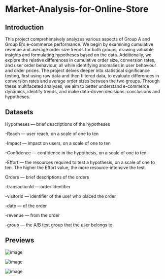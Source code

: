 # Market-Analysis-for-Online-Store
## Introduction
 This project comprehensively analyzes various aspects of Group A and Group B's e-commerce performance. We begin by examining cumulative revenue and average order size trends for both groups, drawing valuable insights and formulating hypotheses based on the data. Additionally, we explore the relative differences in cumulative order size, conversion rates, and user order behaviour, all while identifying anomalies in user behaviour and order prices. The project delves deeper into statistical significance testing, first using raw data and then filtered data, to evaluate differences in conversion rates and average order sizes between the two groups. Through these multifaceted analyses, we aim to better understand e-commerce dynamics, identify trends, and make data-driven decisions. conclusions and hypotheses.

## Datasets

Hypotheses — brief descriptions of the hypotheses

-Reach — user reach, on a scale of one to ten

-Impact — impact on users, on a scale of one to ten

-Confidence — confidence in the hypothesis, on a scale of one to ten

-Effort — the resources required to test a hypothesis, on a scale of one to ten. The higher the Effort value, the more resource-intensive the test.

Orders — brief descriptions of the orders

-transactionId — order identifier

-visitorId — identifier of the user who placed the order

-date — of the order

-revenue — from the order

-group — the A/B test group that the user belongs to

## Previews

![image](https://github.com/kaizermm/Market-Analysis-for-Online-Store/assets/121756502/84aac51e-0261-4f1a-9af3-32d7d9b59fed)

![image](https://github.com/kaizermm/Market-Analysis-for-Online-Store/assets/121756502/0d533070-45d2-499b-a6d9-f48d35a4e2f7)

![image](https://github.com/kaizermm/Market-Analysis-for-Online-Store/assets/121756502/808f5f67-fb8c-44ca-bc12-cbf528b5f2c1)




